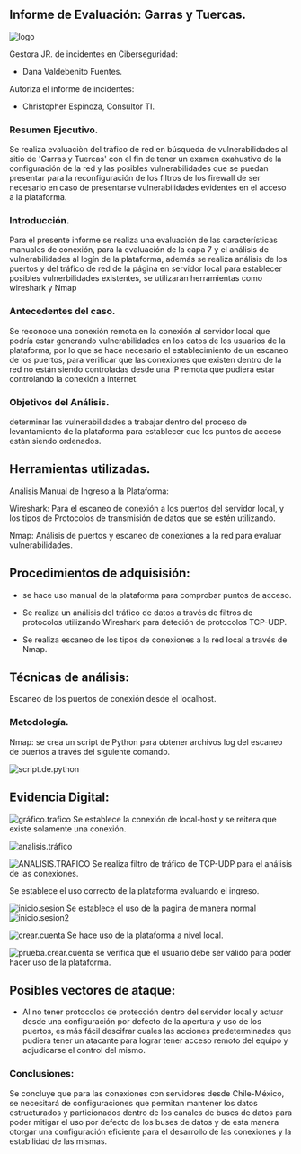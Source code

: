 
## Informe de Evaluación: Garras y Tuercas.


![logo](/logomecanico.jpeg)

Gestora JR. de incidentes en Ciberseguridad: 

- Dana Valdebenito Fuentes.

Autoriza el informe de incidentes:

- Christopher Espinoza, Consultor TI.

### Resumen Ejecutivo.

Se realiza evaluaciòn del tràfico de red en búsqueda de vulnerabilidades al sitio de 'Garras y Tuercas' con el fin de tener un examen exahustivo de la configuración de la red y las posibles vulnerabilidades que se puedan presentar para la reconfiguración de los filtros de los firewall de ser necesario en caso de presentarse vulnerabilidades evidentes en el acceso a la plataforma.

### Introducción.

Para el presente informe se realiza una evaluación de las características manuales de conexión, para la evaluación de la capa 7 y el análisis de vulnerabilidades al logín de la plataforma, además se realiza análisis de los puertos y del tráfico de red de la página en servidor local para establecer posibles vulnerbilidades existentes, se utilizaràn herramientas como wireshark y Nmap

### Antecedentes del caso.

Se reconoce una conexión remota en la conexión al servidor local que podría estar generando vulnerabilidades en los datos de los usuarios de la plataforma, por lo que se hace necesario el establecimiento de un escaneo de los puertos, para verificar que las conexiones que existen dentro de la red no están siendo controladas desde una IP remota que pudiera estar controlando la conexión a internet.


### Objetivos del Análisis.
determinar las vulnerabilidades a trabajar dentro del proceso de levantamiento de la plataforma para establecer que los puntos de acceso estàn siendo ordenados.

## Herramientas utilizadas.

Análisis Manual de Ingreso a la Plataforma: 

Wireshark: Para el escaneo de conexión a los puertos del servidor local, y los tipos de Protocolos de transmisión de datos que se estén utilizando.

Nmap: Análisis de puertos y escaneo de conexiones a la red para evaluar vulnerabilidades.

## Procedimientos de adquisisión:
- se hace uso manual de la plataforma para comprobar puntos de acceso.

- Se realiza un análisis del tráfico de datos a través de filtros de protocolos utilizando Wireshark para deteción de protocolos TCP-UDP.

- Se realiza escaneo de los tipos de conexiones a la red local a través de Nmap.

## Técnicas de análisis:
Escaneo de los puertos de conexión desde el localhost.

### Metodología.

Nmap: se crea un script de Python para obtener archivos log del escaneo de puertos a través del siguiente comando.

![script.de.python](script44.jpg)

## Evidencia Digital:
![gráfico.trafico](local1.png)
Se establece la conexión de local-host y se reitera que existe solamente una conexión.

![analisis.tráfico](analisis-puerto.jpg)

![ANALISIS.TRAFICO](analisis-trafico.jpg)
Se realiza filtro de tráfico de TCP-UDP para el análisis de las conexiones.

Se establece el uso correcto de la plataforma evaluando el ingreso.

![inicio.sesion](inicio-sesion.jpg)
Se establece el uso de la pagina de manera normal
![inicio.sesion2](inicio-sesion22.jpg)

![crear.cuenta](crear-cuenta.jpg)
Se hace uso de la plataforma a nivel local.

![prueba.crear.cuenta](prueba-crear-cuenta.jpg)
se verifica que el usuario debe ser válido para poder hacer uso de la plataforma.

## Posibles vectores de ataque:
- Al no tener protocolos de protección dentro del servidor local y actuar desde una configuración por defecto de la apertura y uso de los puertos, es más fácil descifrar cuales las acciones predeterminadas que pudiera tener un atacante para lograr tener acceso remoto del equipo y adjudicarse el control del mismo.

### Conclusiones:

Se concluye que para las conexiones con servidores desde Chile-México, se necesitará de configuraciones que permitan mantener los datos estructurados y particionados dentro de los canales de buses de datos para poder mitigar el uso por defecto de los buses de datos y de esta manera otorgar una configuración eficiente para el desarrollo de las conexiones y la estabilidad de las mismas.




